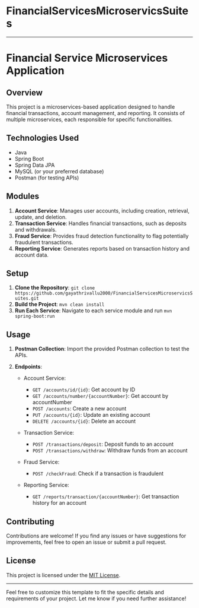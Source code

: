 # FinancialServicesMicroservicsSuites

---

# Financial Service Microservices Application

## Overview

This project is a microservices-based application designed to handle financial transactions, account management, and reporting. It consists of multiple microservices, each responsible for specific functionalities.

## Technologies Used

- Java
- Spring Boot
- Spring Data JPA
- MySQL (or your preferred database)
- Postman (for testing APIs)

## Modules

1. **Account Service**: Manages user accounts, including creation, retrieval, update, and deletion.
2. **Transaction Service**: Handles financial transactions, such as deposits and withdrawals.
3. **Fraud Service**: Provides fraud detection functionality to flag potentially fraudulent transactions.
4. **Reporting Service**: Generates reports based on transaction history and account data.

## Setup

1. **Clone the Repository**: `git clone https://github.com/gayathrivallu2000/FinancialServicesMicroservicsSuites.git`
2. **Build the Project**: `mvn clean install`
3. **Run Each Service**: Navigate to each service module and run `mvn spring-boot:run`

## Usage

1. **Postman Collection**: Import the provided Postman collection to test the APIs.
2. **Endpoints**:

   - Account Service:
     - `GET /accounts/id/{id}`: Get account by ID
     - `GET /accounts/number/{accountNumber}`: Get account by accountNumber
     - `POST /accounts`: Create a new account
     - `PUT /accounts/{id}`: Update an existing account
     - `DELETE /accounts/{id}`: Delete an account

   - Transaction Service:
     - `POST /transactions/deposit`: Deposit funds to an account
     - `POST /transactions/withdraw`: Withdraw funds from an account

   - Fraud Service:
     - `POST /checkFraud`: Check if a transaction is fraudulent

   - Reporting Service:
     - `GET /reports/transaction/{accountNumber}`: Get transaction history for an account

## Contributing

Contributions are welcome! If you find any issues or have suggestions for improvements, feel free to open an issue or submit a pull request.

## License

This project is licensed under the [MIT License](LICENSE).

---

Feel free to customize this template to fit the specific details and requirements of your project. Let me know if you need further assistance!
